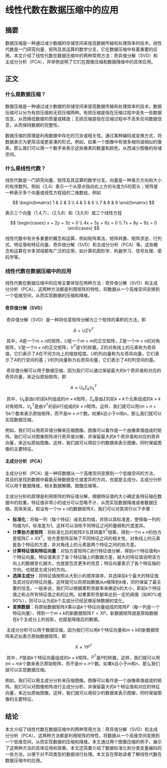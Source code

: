 # 线性代数在数据压缩中的应用

## 摘要

​		数据压缩是一种通过减少数据的存储空间来提高数据传输和处理效率的技术。线性代数是一门研究向量、矩阵及其运算的数学分支，它在数据压缩中有着重要的应用。本文介绍了线性代数在数据压缩中的两种常用方法：奇异值分解（SVD）和主成分分析（PCA），并举例说明了它们在图像压缩和数据降维中的具体应用。

## 正文

### 什么是数据压缩？

​		数据压缩是一种通过减少数据的存储空间来提高数据传输和处理效率的技术。数据压缩可以分为有损压缩和无损压缩两种。有损压缩是指在压缩过程中丢失一些数据信息，从而降低数据的质量或精度；无损压缩是指在压缩过程中不丢失任何数据信息，从而保持数据的完整性。

​		数据压缩的原理是利用数据中存在的冗余或相关性，通过某种编码或变换方式，将数据表示为更简洁或更紧凑的形式。例如，如果一个图像中有很多相同或相似的像素，那么我们可以用一个数字来表示这些像素的数量和颜色，从而减少图像的存储空间。

### 什么是线性代数？

​		线性代数是一门研究向量、矩阵及其运算的数学分支。向量是一种表示方向和大小的有序数列，例如（3,4）表示一个从原点指向右上方的长度为5的箭头；矩阵是一种表示多个向量或线性方程组的二维数组，例如

$$
\begin{bmatrix}
1 & 2 & 3 \\
4 & 5 & 6 \\
7 & 8 & 9
\end{bmatrix}
$$

表示三个向量（1,4,7）、（2,5,8）和（3,6,9）或三个线性方程

$$
\begin{cases}
x + 2y + 3z = 0 \\
4x + 5y + 6z = 0 \\
7x + 8y + 9z = 0
\end{cases}
$$

​		线性代数中有许多重要的概念和运算，例如矩阵乘法、矩阵转置、矩阵求逆、行列式、特征值和特征向量、奇异值分解（SVD）和主成分分析（PCA）等。这些概念和运算在许多领域都有广泛的应用，如计算机图形学、机器学习、信号处理、密码学等。

### 线性代数在数据压缩中的应用

​		线性代数在数据压缩中的应用主要体现在两种方法：奇异值分解（SVD）和主成分分析（PCA）。这两种方法都是利用矩阵的特性，将数据从一个高维空间变换到一个低维空间，从而实现数据的压缩和降维。

#### 奇异值分解（SVD）

​		奇异值分解（SVD）是一种将任意矩阵分解为三个矩阵的乘积的方法，即

$$
A = U\Sigma V^T
$$

​		其中，$A$是一个$m\times n$的矩阵，$U$是一个$m\times m$的正交矩阵，$\Sigma$是一个$m\times n$的对角矩阵，$V$是一个$n\times n$的正交矩阵，$V^T$是$V$的转置。$\Sigma$的对角线上的元素称为奇异值，它们表示了$A$在不同方向上的缩放程度。$U$的列向量称为左奇异向量，它们表示了$A$的行空间的基；$V$的列向量称为右奇异向量，它们表示了$A$的列空间的基。

​		奇异值分解可以用于数据压缩，因为我们可以通过保留最大的$k$个奇异值和对应的奇异向量，来近似原始矩阵，即

$$
A \approx U_k\Sigma_k V_k^T
$$

​		其中，$U_k$是由$U$的前$k$列组成的$m\times k$矩阵，$\Sigma_k$是由$\Sigma$的前$k\times k$个元素组成的$k\times k$对角矩阵，$V_k^T$是由$V^T$的前$k$行组成的$k\times n$矩阵。这样，我们就可以用$(m+n+1)k$个数来表示原始矩阵，而不是$m\times n$个数。如果$k$远小于$m$和$n$，那么我们就可以实现数据压缩。

​		例如，我们可以用奇异值分解来压缩图像。图像可以看作是一个由像素值组成的矩阵。我们可以对图像矩阵进行奇异值分解，并保留最大的$k$个奇异值和对应的奇异向量，来近似原始图像。这样，我们就可以用较少的数据来表示图像，同时保留图像的主要特征。

#### 主成分分析（PCA）

​		主成分分析（PCA）是一种将数据从一个高维空间变换到一个低维空间的方法，其目的是找到数据中最能反映数据变化或差异的方向，也就是主成分。主成分分析可以用于数据降维，相关数据解耦，图像压缩等。

​		主成分分析的原理是利用矩阵的特征值分解，根据特征值的大小确定各特征轴在数据中的权重，特征值非常小的成分可以忽略不计，从而实现数据降维或者数据压缩。具体来说，假设有一个$m\times n$的数据矩阵$X$，我们可以对其进行以下步骤：

- **标准化**：将每一列（每个特征）减去其均值，并除以其标准差，使得每一列的均值为0，标准差为1。这样可以消除不同特征之间的量纲和尺度差异。
- **计算协方差矩阵**：将标准化后的矩阵$X$与其转置$X^T$相乘，得到一个$n\times n$的协方差矩阵$C=XX^T$。协方差矩阵反映了不同特征之间的相关性，对角线上的元素是各个特征的方差，非对角线上的元素是两个特征之间的协方差。
- **计算特征值和特征向量**：对协方差矩阵$C$进行特征值分解，得到$n$个特征值和$n$个特征向量。特征值表示了各个特征轴上的数据方差，越大的特征值说明该方向上的数据变化越大，也就是包含更多的信息；特征向量表示了各个特征轴的方向，也就是主成分的方向。
- **选择主成分**：将特征值按照从大到小的顺序排序，并选择前$k$个最大的特征值及其对应的特征向量。这样就可以将原始数据从$n$维降到$k$维，同时保留了最主要的信息。一般来说，我们可以根据累积贡献率来确定$k$的大小，即前$k$个特征值之和占所有特征值之和的比例。如果累积贡献率达到一定的阈值（如80%或90%），则可以认为前$k$个主成分已经足够反映数据的变化。
- **变换数据**：将原始数据矩阵$X$乘以由$k$个特征向量组成的矩阵$P$（每一列是一个特征向量），得到一个$m\times k$的新数据矩阵$Y=XP$。新数据矩阵就是原始数据在$k$个主成分上的投影，也就是降维后的数据。

​		主成分分析可以用于数据压缩，因为我们可以用$k$个特征向量和$m\times k$的新数据矩阵来近似表示原始数据矩阵，即

$$
X \approx YP^T
$$

​		其中，$P$是由$k$个特征向量组成的$n\times k$矩阵，$P^T$是$P$的转置。这样，我们就可以用$(m+n)k$个数来表示原始矩阵，而不是$m\times n$个数。如果$k$远小于$m$和$n$，那么我们就可以实现数据压缩。

​		例如，我们可以用主成分分析来压缩图像。图像可以看作是一个由像素值组成的矩阵。我们可以对图像矩阵进行主成分分析，并保留最大的$k$个特征值和对应的特征向量，来近似原始图像。这样，我们就可以用较少的数据来表示图像，同时保留图像的主要特征。

## 结论

​		本文介绍了线性代数在数据压缩中的两种常用方法：奇异值分解（SVD）和主成分分析（PCA）。这两种方法都是利用矩阵的特性，将数据从一个高维空间变换到一个低维空间，从而实现数据的压缩和降维。本文通过两个图像压缩的例子，展示了这两种方法的具体应用和效果。本文还简要介绍了数据标准化和分类变量编码的一些方法，以便于对不同类型的数据进行处理。本文旨在帮助读者了解线性代数在数据压缩中的应用。
